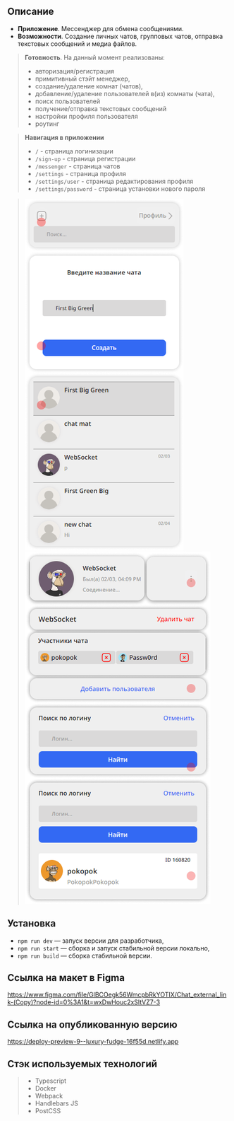 ## Описание

- **Приложение**. Мессенджер для обмена сообщениями.
- **Возможности**. Создание личных чатов, групповых чатов, отправка текстовых сообщений и медиа файлов.
>**Готовность**. На данный момент реализованы: 
  >   - авторизация/регистрация
  >   - примитивный стэйт менеджер, 
  >   - создание/удаление комнат (чатов), 
  >   - добавление/удаление пользователей в(из) комнаты (чата), 
  >   - поиск пользователей
  >   - получение/отправка текстовых сообщений
  >   - настройки профиля пользователя
  >   - роутинг 
  
  >**Навигация в приложении**
  >   - ```/``` - страница логинизации 
  >   - ```/sign-up``` - страница регистрации 
  >   - ```/messenger``` - страница чатов 
  >   - ```/settings``` - страница профиля 
  >   - ```/settings/user``` - страница редактирования профиля 
  >   - ```/settings/password``` - страница установки нового пароля 
  

>![Screnshot](./screenshots/chat-add-example.png)
>![Screnshot](./screenshots/chat-settings-example.png)
  
## Установка

- ```npm run dev``` — запуск версии для разработчика,
- ```npm run start``` — сборка и запуск стабильной версии локально,
- ```npm run build``` — сборка стабильной версии.

## Ссылка на макет в Figma
https://www.figma.com/file/GlBCOegk56WmcpbRkYOTIX/Chat_external_link-(Copy)?node-id=0%3A1&t=wxDwHouc2xSItVZ7-3

## Ссылка на опубликованную версию
https://deploy-preview-9--luxury-fudge-16f55d.netlify.app

## Стэк используемых технологий 
> - Typescript
> - Docker
> - Webpack
> - Handlebars JS
> - PostCSS
